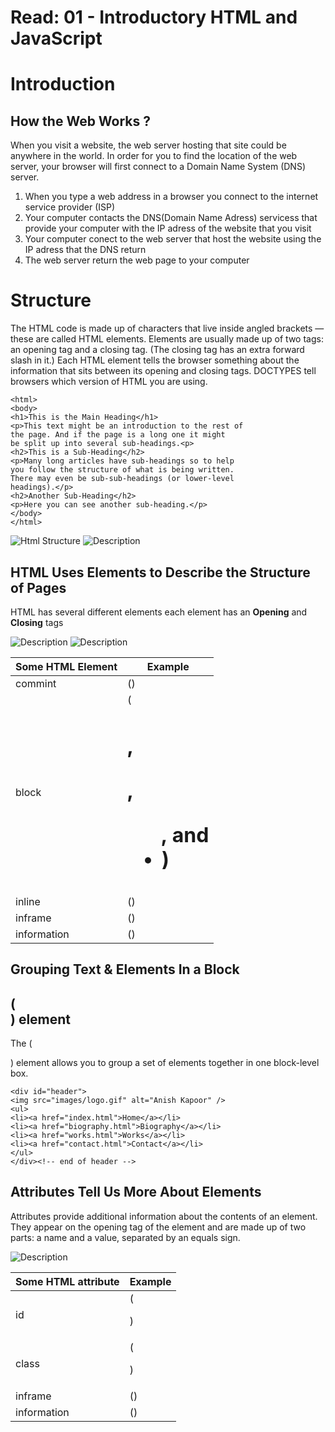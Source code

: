 
# Read: 01 - Introductory HTML and JavaScript



# Introduction

## **How the Web Works ?**


  When you visit a website, the web server hosting that site could be anywhere in the world. In order for you to find the location of the web server, your browser will first   connect to a Domain Name System (DNS) server.
  
  1. When you type a web address in a browser you connect to the internet service provider (ISP) 
  2. Your computer contacts the DNS(Domain Name Adress) servicess that provide your computer with the IP adress of the website that you visit
  3. Your computer conect to the web server that host the website using the IP adress that the DNS return
  4. The web server return the web page to your computer
  
  
  

# Structure


   The HTML code is made up of characters that live inside angled brackets — these are called HTML elements. Elements are usually made up of two tags: an opening tag and a closing tag. (The closing tag has an extra forward slash in it.) Each HTML element tells the browser something about the information that sits between its opening and closing tags. DOCTYPES tell browsers which version of HTML you are using.
   
   
    <html>
    <body>
    <h1>This is the Main Heading</h1>
    <p>This text might be an introduction to the rest of
    the page. And if the page is a long one it might
    be split up into several sub-headings.<p>
    <h2>This is a Sub-Heading</h2>
    <p>Many long articles have sub-headings so to help
    you follow the structure of what is being written.
    There may even be sub-sub-headings (or lower-level
    headings).</p>
    <h2>Another Sub-Heading</h2>
    <p>Here you can see another sub-heading.</p>
    </body>
    </html>
    
   ![Html Structure](htmlstructure.png)     ![Description](desc.png)
   
   
      
 ## HTML Uses Elements to Describe the Structure of Pages 
 
  HTML has several different elements each element has an **Opening** and **Closing** tags
  
  
   ![Description](open.png)        ![Description](close.png)
   
   
   
   
   Some HTML Element | Example 
   ----------------- | ----------------- 
   commint | (<!-- -->)
   block | (<h1>, <p>, <ul>, and <li>)
   inline | (<a>)
   inframe | (<inframe>)
   information | (<meta>)
  
  
 ##  Grouping Text & Elements In a Block
 
 ## **(<div>) element**
   The (<div>) element allows you to group a set of elements together in one block-level box.
   
    <div id="header">
    <img src="images/logo.gif" alt="Anish Kapoor" />
    <ul>
    <li><a href="index.html">Home</a></li>
    <li><a href="biography.html">Biography</a></li>
    <li><a href="works.html">Works</a></li>
    <li><a href="contact.html">Contact</a></li>
    </ul>
    </div><!-- end of header -->
     
  
 ## Attributes Tell Us More About Elements 
 
   Attributes provide additional information about the contents of an element. They appear on the opening tag of the element and are made up of two parts: a name and a value,  separated by an equals sign.
   
   ![Description](attribute.png)
   
   Some HTML attribute | Example 
   ------------------- | ----------------- 
   id | (<p id="pullquote">)
   class | (<p class="important">)
   inframe | (<inframe>)
   information | (<meta>)
   
 
 
 
  
  
  
  
  
  
  
